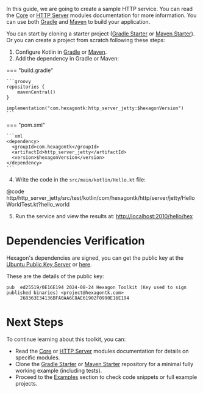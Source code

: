 
In this guide, we are going to create a sample HTTP service. You can read the [Core] or
[HTTP Server] modules documentation for more information. You can use both [Gradle] and [Maven] to
build your application.

You can start by cloning a starter project ([Gradle Starter] or [Maven Starter]). Or you can create
a project from scratch following these steps:

1. Configure Kotlin in [Gradle][Setup Gradle] or [Maven][Setup Maven].
2. Add the dependency in Gradle or Maven:

=== "build.gradle"

    ```groovy
    repositories {
        mavenCentral()
    }

    implementation("com.hexagontk:http_server_jetty:$hexagonVersion")
    ```

=== "pom.xml"

    ```xml
    <dependency>
      <groupId>com.hexagontk</groupId>
      <artifactId>http_server_jetty</artifactId>
      <version>$hexagonVersion</version>
    </dependency>
    ```

4. Write the code in the `src/main/kotlin/Hello.kt` file:

@code http/http_server_jetty/src/test/kotlin/com/hexagontk/http/server/jetty/HelloWorldTest.kt?hello_world

5. Run the service and view the results at: [http://localhost:2010/hello/hex][Endpoint]

# Dependencies Verification
Hexagon's dependencies are signed, you can get the public key at the
[Ubuntu Public Key Server][pgp key] or [here][site pgp key].

These are the details of the public key:

```
pub  ed25519/0E16E194 2024-08-24 Hexagon Toolkit (Key used to sign published binaries) <project@hexagontk.com>
     268363E34136BFA0AA6C8AE61902F0990E16E194
```

[pgp key]: https://keyserver.ubuntu.com/pks/lookup?search=project%40hexagontk.com&op=index
[site pgp key]: project_hexagontk_com_public.key

# Next Steps
To continue learning about this toolkit, you can:

* Read the [Core] or [HTTP Server] modules documentation for details on specific modules.
* Clone the [Gradle Starter] or [Maven Starter] repository for a minimal fully working example
  (including tests).
* Proceed to the [Examples] section to check code snippets or full example projects.

[Gradle Starter]: https://github.com/hexagontk/gradle_starter
[Maven Starter]: https://github.com/hexagontk/maven_starter
[Examples]: examples/http_server_examples.md
[Setup Gradle]: https://kotlinlang.org/docs/reference/using-gradle.html
[Setup Maven]: https://kotlinlang.org/docs/reference/using-maven.html
[Gradle]: https://gradle.org
[Maven]: https://maven.apache.org
[Endpoint]: http://localhost:2010/hello
[Core]: core.md
[HTTP Server]: http_server.md
